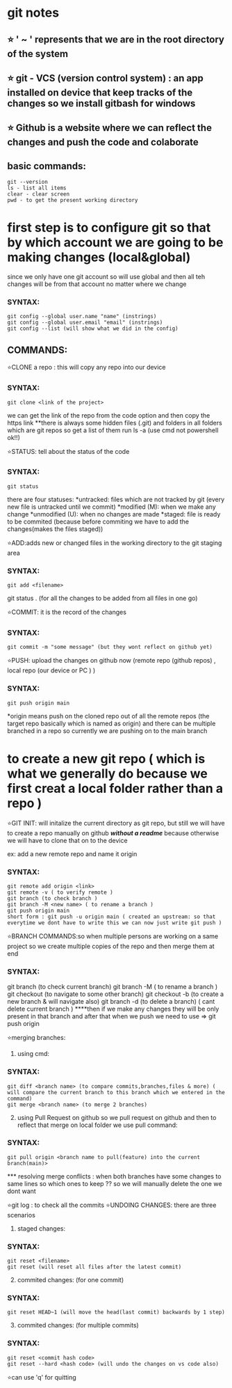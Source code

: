 # git notes

## ⭐ ' ~ ' represents that we are in the root directory of the system
## ⭐ git - VCS (version control system) : an app installed on device that keep tracks of the changes so we install gitbash for windows
## ⭐ Github is a website where we can reflect the changes and push the code and colaborate 

## basic commands:
    git --version 
    ls - list all items 
    clear - clear screen
    pwd - to get the present working directory 

# first step is to configure git so that by which account we are going to be making changes (local&global)
since we only have one git account so will use global and then all teh changes will be from that account no matter where we change
### SYNTAX: 
    git config --global user.name "name" (instrings)
    git config --global user.email "email" (instrings)
    git config --list (will show what we did in the config)

## COMMANDS:
⭐CLONE a repo : this will copy any repo into our device
### SYNTAX: 
    git clone <link of the project>
we can get the link of the repo from the code option and then copy the https link 
**there is always some hidden files  (.git) and folders in all folders which are git repos so get a list of them run ls -a (use cmd not powershell ok!!)

⭐STATUS: tell about the status of the code
### SYNTAX: 
    git status
there are four statuses:
*untracked: files which are not tracked by git (every new file is untracked until we commit)
*modified (M): when we make any change
*unmodified (U): when no changes are made
*staged: file is ready to be commited (because before commiting we have to add the changes(makes the files staged))

⭐ADD:adds new or changed files in the working directory to the git staging area
### SYNTAX: 
    git add <filename>
git status . (for all the changes to be added from all files in one go)

⭐COMMIT: it is the record of the changes
### SYNTAX: 
    git commit -m "some message" (but they wont reflect on github yet)

⭐PUSH: upload the changes on github now (remote repo (github repos) , local repo (our device or PC ) )
### SYNTAX: 
    git push origin main 
*origin means push on the cloned repo out of all the remote repos (the target repo basically which is named as origin)
and there can be multiple branched in a repo so currently we are pushing on to the main branch

# to create a new git repo ( which is what we generally do because we first creat a local folder rather than a repo )
⭐GIT INIT: will initalize the current directory as git repo, but still we will have to create a repo manually on github ***without a readme*** because otherwise we will have to clone that on to the device

ex: add a new remote repo and name it origin
### SYNTAX: 
    git remote add origin <link>
    git remote -v ( to verify remote )
    git branch (to check branch )
    git branch -M <new name> ( to rename a branch )
    git push origin main 
    short form : git push -u origin main ( created an upstream: so that everytime we dont have to write this we can now just write git push )

⭐BRANCH COMMANDS:so when multiple persons are working on a same project so we create multiple copies of the repo and then merge them at end
### SYNTAX:
   git branch (to check current branch)
   git branch -M <new name> ( to rename a branch )
   git checkout <branch name> (to navigate to some other branch)
   git checkout -b <branch name> (to create a new branch & will navigate also)
   git branch -d <branch name> (to delete a branch) ( cant delete current branch )
****then if we make any changes they will be only present in that branch and after that when we push we need to use => git push origin <branch name>

⭐merging branches:
1) using cmd:
### SYNTAX:
    git diff <branch name> (to compare commits,branches,files & more) ( will compare the current branch to this branch which we entered in the command)
    git merge <branch name> (to merge 2 branches)

2) using Pull Request on github
so we pull request on github and then to reflect that merge on local folder we use pull command: 
### SYNTAX:
    git pull origin <branch name to pull(feature) into the current branch(main)>

*** resolving merge conflicts : when both branches have some changes to same lines so which ones to keep ?? so we will manually delete the one we dont want

⭐git log : to check all the commits 
⭐UNDOING CHANGES: there are three scenarios

1) staged changes: 
### SYNTAX:
    git reset <filename>
    git reset (will reset all files after the latest commit)

2) commited changes: (for one commit)
### SYNTAX:
    git reset HEAD~1 (will move the head(last commit) backwards by 1 step)

3) commited changes: (for multiple commits)
### SYNTAX:
    git reset <commit hash code>
    git reset --hard <hash code> (will undo the changes on vs code also)

⭐can use 'q' for quitting 